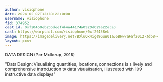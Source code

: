 ```yaml
---
author: visiophone
date: 2024-05-07T13:38:22+0000
username: visiophone
fid: 374952
cast_id: 0xf20458eb236deef4b4a44174a0929d829a22ace3
cast: https://warpcast.com/visiophone/0xf20458eb
image: https://imagedelivery.net/BXluQx4ige9GuW0Ia56BHw/a6af2012-3db8-4af3-82d3-0e03c10e6b00/original
layout: post
---
```

DATA DESIGN (Per Mollerup, 2015)  
  
"Data Design: Visualising quantities, locations, connections is a lively and comprehensive introduction to data visualisation, illustrated with 199 instructive data displays"  

<img src='https://imagedelivery.net/BXluQx4ige9GuW0Ia56BHw/a6af2012-3db8-4af3-82d3-0e03c10e6b00/original' alt='' referrerpolicy='no-referrer'/>
<img src='https://imagedelivery.net/BXluQx4ige9GuW0Ia56BHw/45b6415d-45e9-4622-32cb-9e639553cf00/original' alt='' referrerpolicy='no-referrer'/>